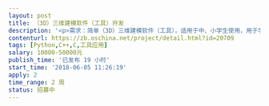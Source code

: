```yaml
---                
layout: post       
title: （3D）三维建模软件（工具）开发           
description: '<p>需求：简单（3D）三维建模软件（工具），适用于中、小学生使用，用于学生的创客教育，类似傻瓜式，很容易掌握。需要源代码。</p>'     
contenturl: https://zb.oschina.net/project/detail.html?id=20709      
tags: [Python,C++,C,工具应用]            
salary: 10000-50000元          
publish_time: '已发布 19 小时'         
start_time: '2018-06-05 11:26:19'           
apply: 2                   
time_range: 2 周              
status: 招募中                  
---                 
```


